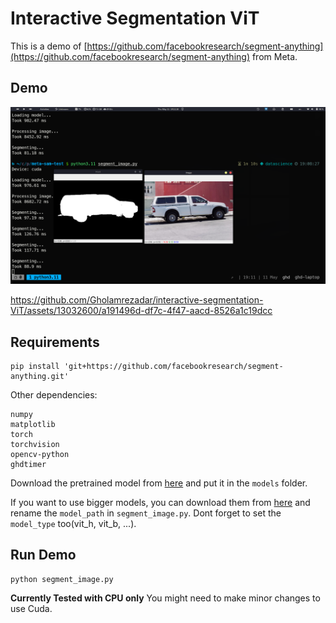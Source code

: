 # Interactive Segmentation ViT

This is a demo of [https://github.com/facebookresearch/segment-anything](https://github.com/facebookresearch/segment-anything) from Meta.

## Demo

![screenshot](screenshot.png)

<!-- <video src="segment_demo.mp4"/> -->

https://github.com/Gholamrezadar/interactive-segmentation-ViT/assets/13032600/a191496d-df7c-4f47-aacd-8526a1c19dcc


## Requirements

```shell
pip install 'git+https://github.com/facebookresearch/segment-anything.git'
```

Other dependencies:

```shell
numpy
matplotlib
torch
torchvision
opencv-python
ghdtimer
```

Download the pretrained model from [here](https://dl.fbaipublicfiles.com/segment_anything/sam_vit_b_01ec64.pth) and put it in the `models` folder.

If you want to use bigger models, you can download them from [here](https://github.com/facebookresearch/segment-anything#model-checkpoints) and rename the `model_path` in `segment_image.py`. Dont forget to set the `model_type` too(vit_h, vit_b, ...).

## Run Demo

```shell
python segment_image.py
```

**Currently Tested with CPU only** You might need to make minor changes to use Cuda.
